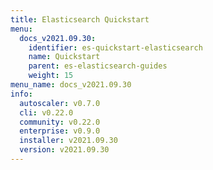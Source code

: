 ```yaml
---
title: Elasticsearch Quickstart
menu:
  docs_v2021.09.30:
    identifier: es-quickstart-elasticsearch
    name: Quickstart
    parent: es-elasticsearch-guides
    weight: 15
menu_name: docs_v2021.09.30
info:
  autoscaler: v0.7.0
  cli: v0.22.0
  community: v0.22.0
  enterprise: v0.9.0
  installer: v2021.09.30
  version: v2021.09.30
---
```


